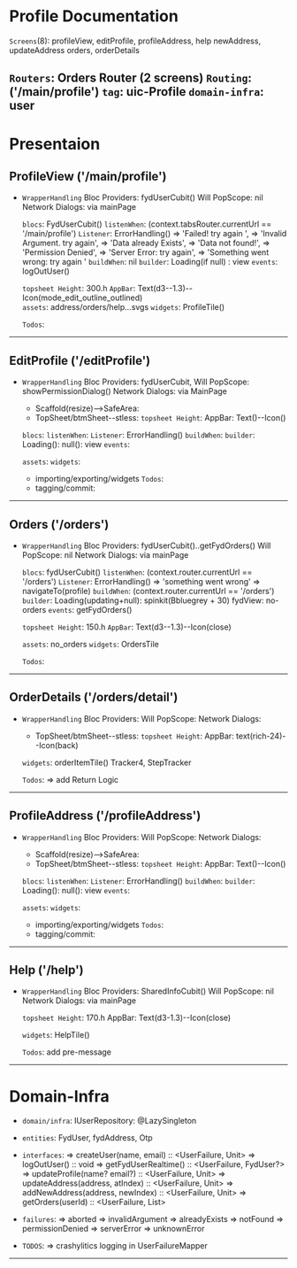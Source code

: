 # Profile Documentation
>>>>>>>>>>>>>>>>>>>>>>>>>>

`Screens`(8): profileView, 
             editProfile, profileAddress, help
             newAddress, updateAddress
             orders, orderDetails

`Routers`: Orders Router (2 screens)
`Routing`: ('/main/profile')
`tag`: uic-Profile
`domain-infra`: user
------------------------------------------

# Presentaion
>>>>>>>>>>>>>>>>>>>>>>>>>>>

## ProfileView ('/main/profile')
>>>>>>>>>>>>>>>>>>>>>>>>>>
* `WrapperHandling`
        Bloc Providers: fydUserCubit()
        Will PopScope: nil
        Network Dialogs: via mainPage

    >>>>>>>>>>>>>>>>>>>>>>>>>>
    `blocs`: FydUserCubit()
    `listenWhen`: (context.tabsRouter.currentUrl == '/main/profile')
    `Listener`: ErrorHandling()
                => 'Failed! try again ',
                => 'Invalid Argument. try again',
                => 'Data already Exists',
                => 'Data not found!',
                => 'Permission Denied',
                => 'Server Error: try again',
                => 'Something went wrong: try again '
    `buildWhen`: nil
    `builder`: Loading(if null) : view
    `events`: logOutUser()

    >>>>>>>>>>>>>>>>>>>>>>>>>>
    `topsheet Height`: 300.h
    `AppBar`: Text(d3--1.3)--Icon(mode_edit_outline_outlined)   
    `assets`: address/orders/help...svgs
    `widgets`: ProfileTile()

    >>>>>>>>>>>>>>>>>>>>>>>>>>
    `Todos`: 

-----------------------------------------

## EditProfile ('/editProfile')
>>>>>>>>>>>>>>>>>>>>>>>>>>
* `WrapperHandling`
        Bloc Providers: fydUserCubit, 
        Will PopScope: showPermissionDialog()
        Network Dialogs: via MainPage

    >>>>>>>>>>>>>>>>>>>>>>>>>>
    - Scaffold(resize)-->SafeArea: 
    - TopSheet/btmSheet--stless:
    `topsheet Height`: 
    AppBar: Text()--Icon()   
    
    >>>>>>>>>>>>>>>>>>>>>>>>>>
    `blocs`: 
    `listenWhen`:
    `Listener`: ErrorHandling()
    `buildWhen`:
    `builder`: Loading(): null(): view
    `events`: 
    
    >>>>>>>>>>>>>>>>>>>>>>>>>>
    `assets`: 
    `widgets`: 

    >>>>>>>>>>>>>>>>>>>>>>>>>>
    - importing/exporting/widgets
    `Todos`: 
    - tagging/commit:

-----------------------------------------

## Orders ('/orders')
>>>>>>>>>>>>>>>>>>>>>>>>>>
* `WrapperHandling`
        Bloc Providers: fydUserCubit()..getFydOrders()
        Will PopScope: nil
        Network Dialogs: via mainPage

    >>>>>>>>>>>>>>>>>>>>>>>>>>
    `blocs`: fydUserCubit()
    `listenWhen`: (context.router.currentUrl == '/orders')
    `Listener`: ErrorHandling()
                => 'something went wrong'
                => navigateTo(profile) 
    `buildWhen`: (context.router.currentUrl == '/orders')
    `builder`: 
        Loading(updating+null): spinkit(Bbluegrey + 30)
        fydView:
            no-orders
    `events`: getFydOrders()
    
    >>>>>>>>>>>>>>>>>>>>>>>>>>
    `topsheet Height`: 150.h
    `AppBar`: Text(d3--1.3)--Icon(close)   
    >>>>>>>>>>>>>>>>>>>>>>>>>>
    `assets`: no_orders
    `widgets`: OrdersTile

    >>>>>>>>>>>>>>>>>>>>>>>>>>
    `Todos`: 

-----------------------------------------

## OrderDetails ('/orders/detail')
>>>>>>>>>>>>>>>>>>>>>>>>>>
* `WrapperHandling`
        Bloc Providers:
        Will PopScope: 
        Network Dialogs: 

    >>>>>>>>>>>>>>>>>>>>>>>>>>
    - TopSheet/btmSheet--stless:
    `topsheet Height`: 
    AppBar: text(rich-24)--Icon(back)   
    
    
    >>>>>>>>>>>>>>>>>>>>>>>>>>
    `widgets`: orderItemTile() Tracker4, StepTracker

    >>>>>>>>>>>>>>>>>>>>>>>>>>
    `Todos`: => add Return Logic

-----------------------------------------

## ProfileAddress ('/profileAddress')
>>>>>>>>>>>>>>>>>>>>>>>>>>
* `WrapperHandling`
        Bloc Providers:
        Will PopScope: 
        Network Dialogs: 

    >>>>>>>>>>>>>>>>>>>>>>>>>>
    - Scaffold(resize)-->SafeArea: 
    - TopSheet/btmSheet--stless:
    `topsheet Height`: 
    AppBar: Text()--Icon()   
    
    >>>>>>>>>>>>>>>>>>>>>>>>>>
    `blocs`: 
    `listenWhen`:
    `Listener`: ErrorHandling()
    `buildWhen`:
    `builder`: Loading(): null(): view
    `events`: 
    
    >>>>>>>>>>>>>>>>>>>>>>>>>>
    `assets`: 
    `widgets`: 

    >>>>>>>>>>>>>>>>>>>>>>>>>>
    - importing/exporting/widgets
    `Todos`: 
    - tagging/commit:

---------------------------------------


## Help ('/help')
>>>>>>>>>>>>>>>>>>>>>>>>>>
* `WrapperHandling`
        Bloc Providers: SharedInfoCubit()
        Will PopScope: nil
        Network Dialogs: via mainPage

    >>>>>>>>>>>>>>>>>>>>>>>>>>
    `topsheet Height`: 170.h
    AppBar: Text(d3-1.3)--Icon(close)   
    >>>>>>>>>>>>>>>>>>>>>>>>>>
    `widgets`: HelpTile()

    >>>>>>>>>>>>>>>>>>>>>>>>>>
    `Todos`: add pre-message

-----------------------------------------

# Domain-Infra
>>>>>>>>>>>>>>>>>>>>>>>>>>>
 * `domain/infra`: IUserRepository: @LazySingleton
 * `entities`: FydUser, fydAddress, Otp
 * `interfaces`: 
        => createUser(name, email) :: <UserFailure, Unit>
        => logOutUser() :: void
        => getFydUserRealtime() :: <UserFailure, FydUser?>
        => updateProfile(name? email?) :: <UserFailure, Unit>
        => updateAddress(address, atIndex) :: <UserFailure, Unit>
        => addNewAddress(address, newIndex) :: <UserFailure, Unit>
        => getOrders(userId) :: <UserFailure, List<FydOrder>>
 * `failures`:
        => aborted 
        => invalidArgument
        => alreadyExists
        => notFound
        => permissionDenied
        => serverError
        => unknownError

 * `TODOS`: 
        => crashylitics logging in UserFailureMapper
----------------------------------------------------------


